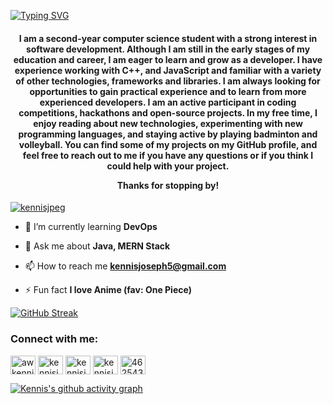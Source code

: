 [![Typing SVG](https://readme-typing-svg.demolab.com?font=Press+Start+2P&pause=1000&color=F71C3F&vCenter=true&width=435&lines=HEY+GUYS%2C+I'M+KENNIS)](https://git.io/typing-svg)
<h4 align="center">
I am a second-year computer science student with a strong interest in software development. Although I am still in the early stages of my education and career, I am eager to learn and grow as a developer. I have experience working with C++, and JavaScript and familiar with a variety of other technologies, frameworks and libraries. I am always looking for opportunities to gain practical experience and to learn from more experienced developers. I am an active participant in coding competitions, hackathons and open-source projects. In my free time, I enjoy reading about new technologies, experimenting with new programming languages, and staying active by playing badminton and volleyball. You can find some of my projects on my GitHub profile, and feel free to reach out to me if you have any questions or if you think I could help with your project.

Thanks for stopping by!
</h4>

<p align="left"> <a href="https://twitter.com/kennisjpeg" target="blank"><img src="https://img.shields.io/twitter/follow/kennisjpeg?logo=twitter&style=for-the-badge" alt="kennisjpeg" /></a> </p>

- 🌱 I’m currently learning **DevOps** 

- 💬 Ask me about **Java, MERN Stack**

- 📫 How to reach me **kennisjoseph5@gmail.com**

- ⚡ Fun fact **I love Anime (fav: One Piece)**


[![GitHub Streak](https://streak-stats.demolab.com?user=kennisjoseph&theme=java-dark&hide_border=true&border_radius=70)](https://git.io/streak-stats)

<h3 align="left">Connect with me:</h3>
<p align="left">
<a href="https://instagram.com/awkennis" target="blank"><img align="center" src="https://raw.githubusercontent.com/rahuldkjain/github-profile-readme-generator/master/src/images/icons/Social/instagram.svg" alt="awkennis" height="30" width="40" /></a>
<a href="https://dev.to/kennisjoseph" target="blank"><img align="center" src="https://raw.githubusercontent.com/rahuldkjain/github-profile-readme-generator/master/src/images/icons/Social/devto.svg" alt="kennisjoseph" height="30" width="40" /></a>
<a href="https://twitter.com/kennisjpeg" target="blank"><img align="center" src="https://raw.githubusercontent.com/rahuldkjain/github-profile-readme-generator/master/src/images/icons/Social/twitter.svg" alt="kennisjpeg" height="30" width="40" /></a>
<a href="https://linkedin.com/in/kennisjoseph" target="blank"><img align="center" src="https://raw.githubusercontent.com/rahuldkjain/github-profile-readme-generator/master/src/images/icons/Social/linked-in-alt.svg" alt="kennisjoseph" height="30" width="40" /></a>
<a href="https://discord.gg/462543714557100048" target="blank"><img align="center" src="https://raw.githubusercontent.com/rahuldkjain/github-profile-readme-generator/master/src/images/icons/Social/discord.svg" alt="462543714557100048" height="30" width="40" /></a>
</p>

[![Kennis's github activity graph](https://github-readme-activity-graph.cyclic.app/graph?username=kennisjoseph&theme=rogue)](https://github.com/ashutosh00710/github-readme-activity-graph)
